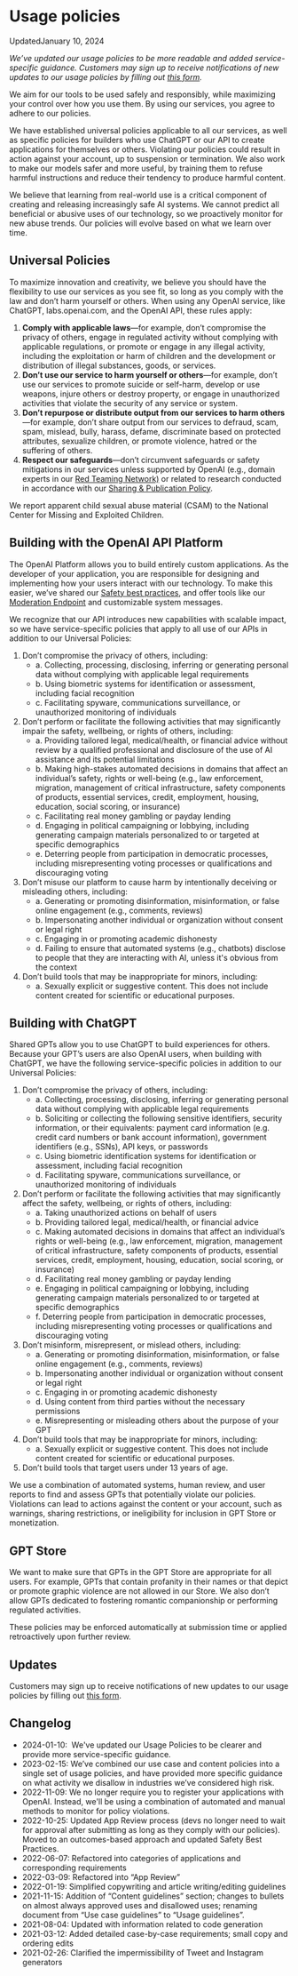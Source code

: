 Usage policies
==============

UpdatedJanuary 10, 2024

_We’ve updated our usage policies to be more readable and added service-specific guidance. Customers may sign up to receive notifications of new updates to our usage policies by filling out_ [_this form_](https://share.hsforms.com/11ElWDMppRveok1ZzEMFmiQ4sk30)_._

  

We aim for our tools to be used safely and responsibly, while maximizing your control over how you use them. By using our services, you agree to adhere to our policies.

We have established universal policies applicable to all our services, as well as specific policies for builders who use ChatGPT or our API to create applications for themselves or others. Violating our policies could result in action against your account, up to suspension or termination. We also work to make our models safer and more useful, by training them to refuse harmful instructions and reduce their tendency to produce harmful content. 

We believe that learning from real-world use is a critical component of creating and releasing increasingly safe AI systems. We cannot predict all beneficial or abusive uses of our technology, so we proactively monitor for new abuse trends. Our policies will evolve based on what we learn over time.

Universal Policies
------------------

To maximize innovation and creativity, we believe you should have the flexibility to use our services as you see fit, so long as you comply with the law and don’t harm yourself or others. When using any OpenAI service, like ChatGPT, labs.openai.com, and the OpenAI API, these rules apply:  

1. **Comply with applicable laws**—for example, don’t compromise the privacy of others, engage in regulated activity without complying with applicable regulations, or promote or engage in any illegal activity, including the exploitation or harm of children and the development or distribution of illegal substances, goods, or services.
2. **Don’t use our service to harm yourself or others**—for example, don’t use our services to promote suicide or self-harm, develop or use weapons, injure others or destroy property, or engage in unauthorized activities that violate the security of any service or system. 
3. **Don’t repurpose or distribute output from our services to harm others**—for example, don’t share output from our services to defraud, scam, spam, mislead, bully, harass, defame, discriminate based on protected attributes, sexualize children, or promote violence, hatred or the suffering of others.
4. **Respect our safeguards**—don’t circumvent safeguards or safety mitigations in our services unless supported by OpenAI (e.g., domain experts in our [Red Teaming Network)](https://openai.com/blog/red-teaming-network) or related to research conducted in accordance with our [Sharing & Publication Policy](https://openai.com/policies/sharing-publication-policy).  

We report apparent child sexual abuse material (CSAM) to the National Center for Missing and Exploited Children.

Building with the OpenAI API Platform
-------------------------------------

The OpenAI Platform allows you to build entirely custom applications. As the developer of your application, you are responsible for designing and implementing how your users interact with our technology. To make this easier, we’ve shared our [Safety best practices](https://platform.openai.com/docs/guides/safety-best-practices), and offer tools like our [Moderation Endpoint](https://platform.openai.com/docs/guides/moderation) and customizable system messages. 

We recognize that our API introduces new capabilities with scalable impact, so we have service-specific policies that apply to all use of our APIs in addition to our Universal Policies:

1. Don’t compromise the privacy of others, including:
    * a. Collecting, processing, disclosing, inferring or generating personal data without complying with applicable legal requirements
    * b. Using biometric systems for identification or assessment, including facial recognition
    * c. Facilitating spyware, communications surveillance, or unauthorized monitoring of individuals
2. Don’t perform or facilitate the following activities that may significantly impair the safety, wellbeing, or rights of others, including:
    * a. Providing tailored legal, medical/health, or financial advice without review by a qualified professional and disclosure of the use of AI assistance and its potential limitations
    * b. Making high-stakes automated decisions in domains that affect an individual’s safety, rights or well-being (e.g., law enforcement, migration, management of critical infrastructure, safety components of products, essential services, credit, employment, housing, education, social scoring, or insurance)
    * c. Facilitating real money gambling or payday lending
    * d. Engaging in political campaigning or lobbying, including generating campaign materials personalized to or targeted at specific demographics
    * e. Deterring people from participation in democratic processes, including misrepresenting voting processes or qualifications and discouraging voting
3. Don’t misuse our platform to cause harm by intentionally deceiving or misleading others, including:
    * a. Generating or promoting disinformation, misinformation, or false online engagement (e.g., comments, reviews)
    * b. Impersonating another individual or organization without consent or legal right
    * c. Engaging in or promoting academic dishonesty 
    * d. Failing to ensure that automated systems (e.g., chatbots) disclose to people that they are interacting with AI, unless it's obvious from the context
4. Don’t build tools that may be inappropriate for minors, including:
    * a. Sexually explicit or suggestive content. This does not include content created for scientific or educational purposes.

Building with ChatGPT
---------------------

Shared GPTs allow you to use ChatGPT to build experiences for others. Because your GPT’s users are also OpenAI users, when building with ChatGPT, we have the following service-specific policies in addition to our Universal Policies:

1. Don’t compromise the privacy of others, including:
    * a. Collecting, processing, disclosing, inferring or generating personal data without complying with applicable legal requirements
    * b. Soliciting or collecting the following sensitive identifiers, security information, or their equivalents: payment card information (e.g. credit card numbers or bank account information), government identifiers (e.g., SSNs), API keys, or passwords
    * c. Using biometric identification systems for identification or assessment, including facial recognition
    * d. Facilitating spyware, communications surveillance, or unauthorized monitoring of individuals
2. Don’t perform or facilitate the following activities that may significantly affect the safety, wellbeing, or rights of others, including:
    * a. Taking unauthorized actions on behalf of users
    * b. Providing tailored legal, medical/health, or financial advice
    * c. Making automated decisions in domains that affect an individual’s rights or well-being (e.g., law enforcement, migration, management of critical infrastructure, safety components of products, essential services, credit, employment, housing, education, social scoring, or insurance)
    * d. Facilitating real money gambling or payday lending
    * e. Engaging in political campaigning or lobbying, including generating campaign materials personalized to or targeted at specific demographics
    * f. Deterring people from participation in democratic processes, including misrepresenting voting processes or qualifications and discouraging voting
3. Don’t misinform, misrepresent, or mislead others, including:
    * a. Generating or promoting disinformation, misinformation, or false online engagement (e.g., comments, reviews)
    * b. Impersonating another individual or organization without consent or legal right
    * c. Engaging in or promoting academic dishonesty
    * d. Using content from third parties without the necessary permissions
    * e. Misrepresenting or misleading others about the purpose of your GPT
4. Don’t build tools that may be inappropriate for minors, including:
    * a. Sexually explicit or suggestive content. This does not include content created for scientific or educational purposes.
5. Don’t build tools that target users under 13 years of age.

We use a combination of automated systems, human review, and user reports to find and assess GPTs that potentially violate our policies. Violations can lead to actions against the content or your account, such as warnings, sharing restrictions, or ineligibility for inclusion in GPT Store or monetization.

GPT Store
---------

We want to make sure that GPTs in the GPT Store are appropriate for all users. For example, GPTs that contain profanity in their names or that depict or promote graphic violence are not allowed in our Store. We also don’t allow GPTs dedicated to fostering romantic companionship or performing regulated activities.

These policies may be enforced automatically at submission time or applied retroactively upon further review.

Updates
-------

Customers may sign up to receive notifications of new updates to our usage policies by filling out [this form](https://share.hsforms.com/11ElWDMppRveok1ZzEMFmiQ4sk30).  

Changelog
---------

* 2024-01-10:  We've updated our Usage Policies to be clearer and provide more service-specific guidance.
* 2023-02-15: We’ve combined our use case and content policies into a single set of usage policies, and have provided more specific guidance on what activity we disallow in industries we’ve considered high risk.
* 2022-11-09: We no longer require you to register your applications with OpenAI. Instead, we'll be using a combination of automated and manual methods to monitor for policy violations.
* 2022-10-25: Updated App Review process (devs no longer need to wait for approval after submitting as long as they comply with our policies). Moved to an outcomes-based approach and updated Safety Best Practices.
* 2022-06-07: Refactored into categories of applications and corresponding requirements
* 2022-03-09: Refactored into “App Review”
* 2022-01-19: Simplified copywriting and article writing/editing guidelines
* 2021-11-15: Addition of “Content guidelines” section; changes to bullets on almost always approved uses and disallowed uses; renaming document from “Use case guidelines” to “Usage guidelines”.
* 2021-08-04: Updated with information related to code generation
* 2021-03-12: Added detailed case-by-case requirements; small copy and ordering edits
* 2021-02-26: Clarified the impermissibility of Tweet and Instagram generators